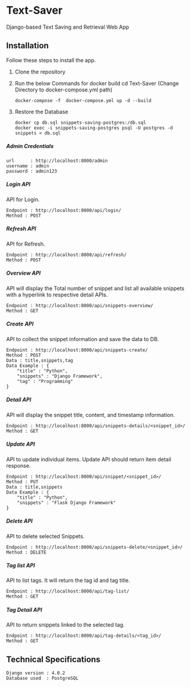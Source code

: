 # Text-Saver
Django-based Text Saving and Retrieval Web App


## Installation

Follow these steps to install the app.

 1. Clone the repository
 2. Run the below Commands for docker build
        cd Text-Saver (Change Directory to docker-compose.yml path)

        docker-compose -f  docker-compose.yml up -d --build

 3. Restore the Database

        docker cp db.sql snippets-saving-postgres:/db.sql
        docker exec -i snippets-saving-postgres psql -U postgres -d snippets < db.sql


##### Admin Credentials

	url      : http://localhost:8000/admin
    username : admin
	password : admin123
		
##### Login API
API for Login.

	Endpoint : http://localhost:8000/api/login/
	Method : POST


##### Refresh API
API for Refresh.

	Endpoint : http://localhost:8000/api/refresh/
	Method : POST


##### Overview API
API will display the Total number of snippet and list all available snippets with a hyperlink to respective detail APIs.

	Endpoint : http://localhost:8000/api/snippets-overview/
	Method : GET


##### Create API
API to collect the snippet information and save the data to DB.

	Endpoint : http://localhost:8000/api/snippets-create/
	Method : POST
	Data : title,snippets,tag
	Data Example : {
		"title" : "Python",
		"snippets" : "Django Framework",
		"tag" : "Programming"
	}

##### Detail API
API will display the snippet title, content, and timestamp information.

	Endpoint : http://localhost:8000/api/snippets-details/<snippet_id>/
	Method : GET

##### Update API
API to update individual items. Update API should return item detail response.

	Endpoint : http://localhost:8000/api/snippet/<snippet_id>/
	Method : PUT
	Data : title,snippets
	Data Example : {
		"title" : "Python",
		"snippets" : "Flask Django Framework"
	}

##### Delete API
API to delete selected Snippets.

	Endpoint : http://localhost:8000/api/snippets-delete/<snippet_id>/
	Method : DELETE

##### Tag list API
API to list tags. It will return the tag id and tag title.

	Endpoint : http://localhost:8000/api/tag-list/
	Method : GET


##### Tag Detail API
API to return snippets linked to the selected tag.

	Endpoint : http://localhost:8000/api/tag-details/<tag_id>/
	Method : GET


## Technical Specifications

	Django version : 4.0.2
	Database used  : PostgreSQL